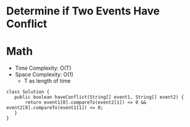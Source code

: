 # Determine if Two Events Have Conflict
# Math
* Time Complexity: O(T)
* Space Complexity: O(1)
	* T as length of time
 ```
class Solution {
    public boolean haveConflict(String[] event1, String[] event2) {
        return event1[0].compareTo(event2[1]) <= 0 && event2[0].compareTo(event1[1]) <= 0;
    }
}
```